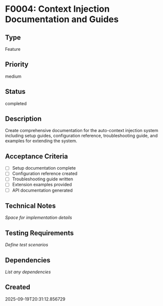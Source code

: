 # F0004: Context Injection Documentation and Guides

## Type
Feature

## Priority
medium

## Status
completed

## Description
Create comprehensive documentation for the auto-context injection system including setup guides, configuration reference, troubleshooting guide, and examples for extending the system.

## Acceptance Criteria
- [ ] Setup documentation complete
- [ ] Configuration reference created
- [ ] Troubleshooting guide written
- [ ] Extension examples provided
- [ ] API documentation generated

## Technical Notes
_Space for implementation details_

## Testing Requirements
_Define test scenarios_

## Dependencies
_List any dependencies_

## Created
2025-09-19T20:31:12.856729
